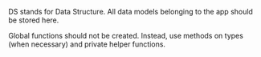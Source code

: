 DS stands for Data Structure. All data models belonging to the app should be stored here.

Global functions should not be created. Instead, use methods on types (when necessary) and private helper functions.